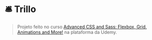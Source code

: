 # 🛎️ Trillo

> Projeto feito no curso [Advanced CSS and Sass: Flexbox, Grid, Animations and More!](https://www.udemy.com/course/advanced-css-and-sass/) na plataforma da Udemy.
